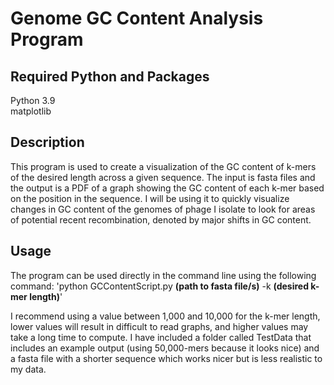 # **Genome GC Content Analysis Program**

## Required Python and Packages
Python 3.9\
matplotlib

## Description
This program is used to create a visualization of the GC content of k-mers of the desired length across a given sequence.
The input is fasta files and the output is a PDF of a graph showing the GC content of each k-mer based on the position in the sequence.
I will be using it to quickly visualize changes in GC content of the genomes of phage I isolate to look for areas of potential recent recombination, denoted by major shifts in GC content.

## Usage
The program can be used directly in the command line using the following command:
'python GCContentScript.py **(path to fasta file/s)** -k **(desired k-mer length)**'

I recommend using a value between 1,000 and 10,000 for the k-mer length, lower values will result in difficult to read graphs, and higher values may take a long time to compute.
I have included a folder called TestData that includes an example output (using 50,000-mers because it looks nice) and a fasta file with a shorter sequence which works nicer but is less realistic to my data.
